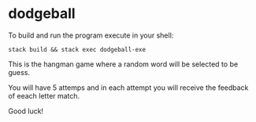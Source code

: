 # dodgeball

To build and run the program execute in your shell:

```shell
stack build && stack exec dodgeball-exe
```

This is the hangman game where a random word will be selected to be guess.

You will have 5 attemps and in each attempt you will receive the feedback of eeach letter match.

Good luck!